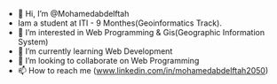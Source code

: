 - 👋 Hi, I’m @Mohamedabdelftah
- Iam a student at ITI - 9 Monthes(Geoinformatics Track).
- 👀 I’m interested in Web Programming & Gis(Geographic Information System)
- 🌱 I’m currently learning Web Development
- 💞️ I’m looking to collaborate on Web Programming
- 📫 How to reach me (www.linkedin.com/in/mohamedabdelftah2050)

<!---
Mohamedabdelftah/Mohamedabdelftah is a ✨ special ✨ repository because its `README.md` (this file) appears on your GitHub profile.
You can click the Preview link to take a look at your changes.
--->
